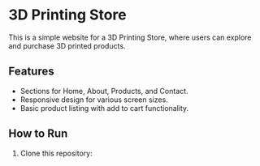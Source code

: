 
# 3D Printing Store

This is a simple website for a 3D Printing Store, where users can explore and purchase 3D printed products.

## Features

- Sections for Home, About, Products, and Contact.
- Responsive design for various screen sizes.
- Basic product listing with add to cart functionality.

## How to Run

1. Clone this repository:
